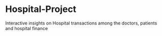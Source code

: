 # Hospital-Project
Interactive insights on Hospital transactions among the doctors, patients and hospital finance

